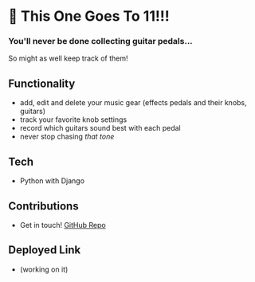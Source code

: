 # 🎸 This One Goes To 11!!!

### You'll never be done collecting guitar pedals...

So might as well keep track of them!

## Functionality

- add, edit and delete your music gear (effects pedals and their knobs, guitars)
- track your favorite knob settings
- record which guitars sound best with each pedal
- never stop chasing _that tone_

## Tech

- Python with Django

## Contributions

- Get in touch! [GitHub Repo](https://github.com/benhammondmusic/pedalcollector)

## Deployed Link

- (working on it)

